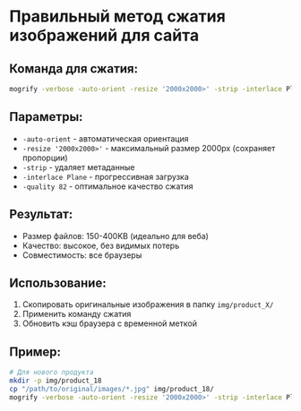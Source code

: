 # Правильный метод сжатия изображений для сайта

## Команда для сжатия:
```bash
mogrify -verbose -auto-orient -resize '2000x2000>' -strip -interlace Plane -quality 82 img/product_X/*.jpg
```

## Параметры:
- `-auto-orient` - автоматическая ориентация
- `-resize '2000x2000>'` - максимальный размер 2000px (сохраняет пропорции)
- `-strip` - удаляет метаданные
- `-interlace Plane` - прогрессивная загрузка
- `-quality 82` - оптимальное качество сжатия

## Результат:
- Размер файлов: 150-400KB (идеально для веба)
- Качество: высокое, без видимых потерь
- Совместимость: все браузеры

## Использование:
1. Скопировать оригинальные изображения в папку `img/product_X/`
2. Применить команду сжатия
3. Обновить кэш браузера с временной меткой

## Пример:
```bash
# Для нового продукта
mkdir -p img/product_18
cp "/path/to/original/images/*.jpg" img/product_18/
mogrify -verbose -auto-orient -resize '2000x2000>' -strip -interlace Plane -quality 82 img/product_18/*.jpg
```
